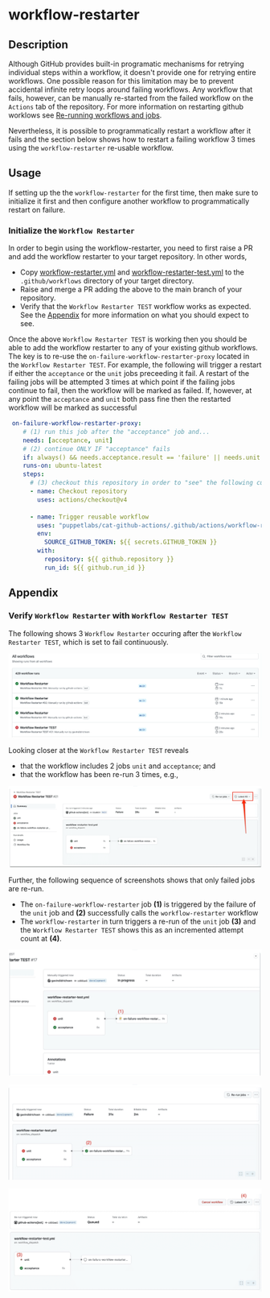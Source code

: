 # workflow-restarter

## Description

Although GitHub provides built-in programatic mechanisms for retrying individual steps within a workflow, it doesn't provide one for retrying entire workflows.  One possible reason for this limitation may be to prevent accidental infinite retry loops around failing workflows.  Any workflow that fails, however, can be manually re-started from the failed workflow on the `Actions` tab of the repository.  For more information on restarting github worklows see [Re-running workflows and jobs](https://docs.github.com/en/actions/managing-workflow-runs/re-running-workflows-and-jobs).

Nevertheless, it is possible to programmatically restart a workflow after it fails and the section below shows how to restart a failing workflow 3 times using the `workflow-restarter` re-usable workflow.

## Usage

If setting up the the `workflow-restarter` for the first time, then make sure to initialize it first and then configure another workflow to programmatically restart on failure.

### Initialize the `Workflow Restarter`

In order to begin using the workflow-restarter, you need to first raise a PR and add the workflow restarter to your target repository.  In other words,

* Copy [workflow-restarter.yml](./workflow-restarter/workflow-restarter.yml) and [workflow-restarter-test.yml](./workflow-restarter/workflow-restarter-test.yml) to the `.github/workflows` directory of your target directory.
* Raise and merge a PR adding the above to the main branch of your repository.
* Verify that the `Workflow Restarter TEST` workflow works as expected.  See the [Appendix](#verify-workflow-restarter-with-workflow-restarter-test) for more information on what you should expect to see.

Once the above `Workflow Restarter TEST` is working then you should be able to add the workflow restarter to any of your existing github workflows.  The key is to re-use the `on-failure-workflow-restarter-proxy` located in the `Workflow Restarter TEST`.  For example, the following will trigger a restart if either the `acceptance` or the `unit` jobs preceeding it fail.  A restart of the failing jobs will be attempted 3 times at which point if the failing jobs continue to fail, then the workflow will be marked as failed.  If, however, at any point the `acceptance` and `unit` both pass fine then the restarted workflow will be marked as successful

```yaml
 on-failure-workflow-restarter-proxy:
    # (1) run this job after the "acceptance" job and...
    needs: [acceptance, unit]
    # (2) continue ONLY IF "acceptance" fails
    if: always() && needs.acceptance.result == 'failure' || needs.unit.result == 'failure'
    runs-on: ubuntu-latest
    steps:
      # (3) checkout this repository in order to "see" the following custom action
      - name: Checkout repository
        uses: actions/checkout@v4

      - name: Trigger reusable workflow
        uses: "puppetlabs/cat-github-actions/.github/actions/workflow-restarter-proxy"
        env:
          SOURCE_GITHUB_TOKEN: ${{ secrets.GITHUB_TOKEN }}
        with:
          repository: ${{ github.repository }}
          run_id: ${{ github.run_id }}

```

## Appendix

### Verify `Workflow Restarter` with `Workflow Restarter TEST`

The following shows 3 `Workflow Restarter` occuring after the `Workflow Restarter TEST`, which is set to fail continuously.

![alt text](./workflow-restarter/image.png)

Looking closer at the `Workflow Restarter TEST` reveals

* that the workflow includes 2 jobs `unit` and `acceptance`; and
* that the workflow has been re-run 3 times, e.g.,

![alt text](./workflow-restarter/image-1.png)

Further, the following sequence of screenshots shows that only failed jobs are re-run.

* The `on-failure-workflow-restarter` job **(1)** is triggered by the failure of the `unit` job and **(2)** successfully calls the `workflow-restarter` workflow
* The `workflow-restarter` in turn triggers a re-run of the `unit` job **(3)** and the `Workflow Restarter TEST` shows this as an incremented attempt count at **(4)**.

![alt text](./workflow-restarter/image-2.png)

![alt text](./workflow-restarter/image-3.png)

![alt text](./workflow-restarter/image-4.png)
